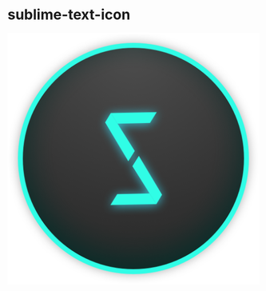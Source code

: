# sublime-text-icon
![icon](https://github.com/joshuarrr/sublime-text-icon/blob/master/sublime-text-icon.png)